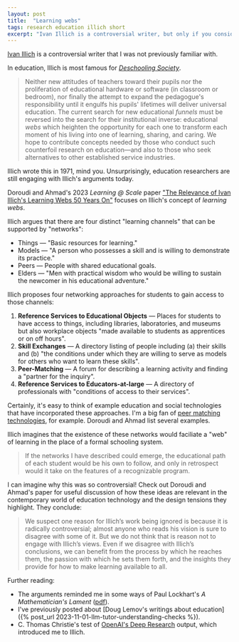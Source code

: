 ```yaml
---
layout: post
title:  "Learning webs"
tags: research education illich short
excerpt: "Ivan Illich is a controversial writer, but only if you consider destroying all schools controversial."
---
```


[Ivan Illich](https://en.wikipedia.org/wiki/Ivan_Illich) is a controversial writer that I was not previously familiar with.

In education, Illich is most famous for [_Deschooling Society_](https://learning.media.mit.edu/courses/mas713/readings/DESCHOOLING.pdf).

>Neither new attitudes of teachers toward their pupils nor the proliferation of educational hardware or software (in classroom or bedroom), nor finally the attempt to expand the pedagogue's responsibility until it engulfs his pupils' lifetimes will deliver universal education. The current search for new educational _funnels_ must be reversed into the search for their institutional inverse: educational _webs_ which heighten the opportunity for each one to transform each moment of his living into one of learning, sharing, and caring. We hope to contribute concepts needed by those who conduct such counterfoil research on education—and also to those who seek alternatives to other established service industries.

Illich wrote this in 1971, mind you.
Unsurprisingly, education researchers are still engaging with Illich's arguments today.

Doroudi and Ahmad's 2023 _Learning @ Scale_ paper ["The Relevance of Ivan Illich's Learning Webs 50 Years On"](https://dl.acm.org/doi/abs/10.1145/3573051.3593386) focuses on Illich's concept of _learning webs_.

Illich argues that there are four distinct "learning channels" that can be supported by "networks":
 - Things — "Basic resources for learning."
 - Models — "A person who possesses a skill and is willing to demonstrate its practice."
 - Peers — People with shared educational goals.
 - Elders — "Men with practical wisdom who would be willing to sustain the newcomer in his educational adventure."

Illich proposes four networking approaches for students to gain access to those channels:
 1. **Reference Services to Educational Objects** — Places for students to have access to things, including libraries, laboratories, and museums but also workplace objects "made available to students as apprentices or on off hours".
 2. **Skill Exchanges** — A directory listing of people including (a) their skills and (b) "the conditions under which they are willing to serve as models for others who want to learn these skills".
 3. **Peer-Matching** — A forum for describing a learning activity and finding a "partner for the inquiry".
 4. **Reference Services to Educators-at-large** — A directory of professionals with "conditions of access to their services".

Certainly, it's easy to think of example education and social technologies that have incorporated these approaches.
I'm a big fan of [peer matching technologies](https://arxiv.org/abs/2209.04973), for example.
Doroudi and Ahmad list several examples.

Illich imagines that the existence of these networks would faciliate a "web" of learning in the place of a formal schooling system.

>If the networks I have described could emerge, the educational path of each student would be his own to follow, and only in retrospect would it take on the features of a recognizable program.

I can imagine why this was so controversial!
Check out Doroudi and Ahmad's paper for useful discussion of how these ideas are relevant in the contemporary world of education technology and the design tensions they highlight.
They conclude:

>We suspect one reason for Illich’s work being ignored is because it is radically controversial; almost anyone who reads his vision is sure to disagree with some of it. But we do not think that is reason not to engage with Illich’s views. Even if we disagree with Illich’s conclusions, we can benefit from the process by which he reaches them, the passion with which he sets them forth, and the insights they provide for how to make learning available to all.

Further reading:
 - The arguments reminded me in some ways of Paul Lockhart's _A Mathematician's Lament_ ([pdf](https://worrydream.com/refs/Lockhart_2002_-_A_Mathematician%27s_Lament.pdf)).
 - I've previously posted about [Doug Lemov's writings about education]({% post_url 2023-11-01-llm-tutor-understanding-checks %}).
 - C. Thomas Christie's test of [OpenAI's Deep Research](https://chatgpt.com/share/67c0ad39-d30c-8004-a806-7f09137cbc56) output, which introduced me to Illich.
 